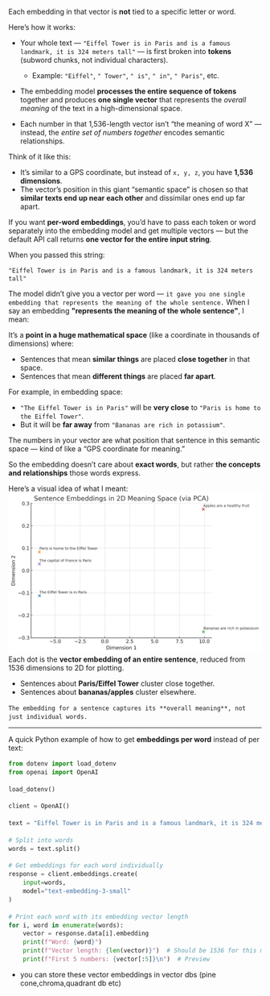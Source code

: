 Each embedding in that vector is **not** tied to a specific letter or word.

Here’s how it works:

* Your whole text — `"Eiffel Tower is in Paris and is a famous landmark, it is 324 meters tall"` — is first broken into **tokens** (subword chunks, not individual characters).

  * Example: `"Eiffel"`, `" Tower"`, `" is"`, `" in"`, `" Paris"`, etc.
* The embedding model **processes the entire sequence of tokens** together and produces **one single vector** that represents the *overall meaning* of the text in a high-dimensional space.
* Each number in that 1,536-length vector isn’t “the meaning of word X” — instead, the *entire set of numbers together* encodes semantic relationships.

Think of it like this:

* It’s similar to a GPS coordinate, but instead of `x, y, z`, you have **1,536 dimensions**.
* The vector’s position in this giant “semantic space” is chosen so that **similar texts end up near each other** and dissimilar ones end up far apart.

If you want **per-word embeddings**, you’d have to pass each token or word separately into the embedding model and get multiple vectors — but the default API call returns **one vector for the entire input string**.

When you passed this string:
```
"Eiffel Tower is in Paris and is a famous landmark, it is 324 meters tall"
```

The model didn’t give you a vector per word — `it gave you one single embedding that represents the meaning of the whole sentence.`
When I say an embedding **"represents the meaning of the whole sentence"**, I mean:

It’s a **point in a huge mathematical space** (like a coordinate in thousands of dimensions) where:

* Sentences that mean **similar things** are placed **close together** in that space.
* Sentences that mean **different things** are placed **far apart**.

For example, in embedding space:

* `"The Eiffel Tower is in Paris"` will be **very close** to `"Paris is home to the Eiffel Tower"`.
* But it will be **far away** from `"Bananas are rich in potassium"`.

The numbers in your vector are what position that sentence in this semantic space — kind of like a “GPS coordinate for meaning.”

So the embedding doesn’t care about **exact words**, but rather **the concepts and relationships** those words express.

Here’s a visual idea of what I meant:
![alt text](image.png)
Each dot is the **vector embedding of an entire sentence**, reduced from 1536 dimensions to 2D for plotting.

* Sentences about **Paris/Eiffel Tower** cluster close together.
* Sentences about **bananas/apples** cluster elsewhere.

`The embedding for a sentence captures its **overall meaning**, not just individual words.`


---
 A quick Python example of how to get **embeddings per word** instead of per text:

```python
from dotenv import load_dotenv
from openai import OpenAI

load_dotenv()

client = OpenAI()

text = "Eiffel Tower is in Paris and is a famous landmark, it is 324 meters tall"

# Split into words
words = text.split()

# Get embeddings for each word individually
response = client.embeddings.create(
    input=words,
    model="text-embedding-3-small"
)

# Print each word with its embedding vector length
for i, word in enumerate(words):
    vector = response.data[i].embedding
    print(f"Word: {word}")
    print(f"Vector length: {len(vector)}")  # Should be 1536 for this model
    print(f"First 5 numbers: {vector[:5]}\n")  # Preview
```


- you can store these vector embeddings in vector dbs (pine cone,chroma,quadrant db etc)